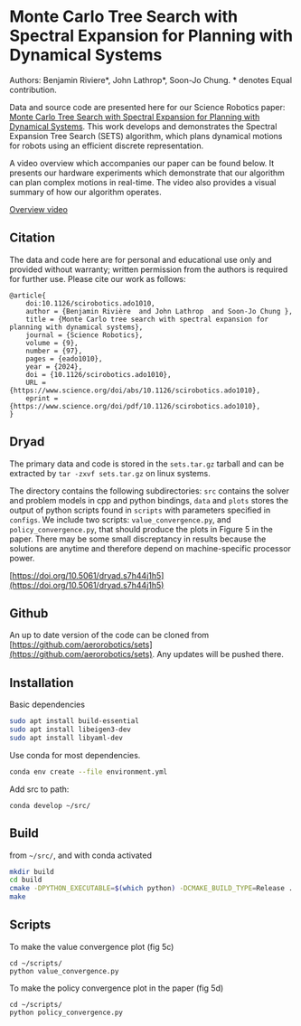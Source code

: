 # Monte Carlo Tree Search with Spectral Expansion for Planning with Dynamical Systems

Authors: Benjamin Riviere*, John Lathrop*, Soon-Jo Chung. * denotes Equal contribution. 

Data and source code are presented here for our Science Robotics paper: [Monte Carlo Tree Search with Spectral Expansion for Planning with Dynamical Systems](https://www.science.org/doi/10.1126/scirobotics.ado1010). This work develops and demonstrates the Spectral Expansion Tree Search (SETS) algorithm, which plans dynamical motions for robots using an efficient discrete representation. 

A video overview which accompanies our paper can be found below. It presents our hardware experiments which demonstrate that our algorithm can plan complex motions in real-time. The video also provides a visual summary of how our algorithm operates.

[Overview video](https://www.youtube.com/watch?v=o2ctFPs7OD4) 

## Citation

The data and code here are for personal and educational use only and provided without warranty; written permission from the authors is required for further use. Please cite our work as follows:

```
@article{
	doi:10.1126/scirobotics.ado1010,
	author = {Benjamin Rivière  and John Lathrop  and Soon-Jo Chung },
	title = {Monte Carlo tree search with spectral expansion for planning with dynamical systems},
	journal = {Science Robotics},
	volume = {9},
	number = {97},
	pages = {eado1010},
	year = {2024},
	doi = {10.1126/scirobotics.ado1010},
	URL = {https://www.science.org/doi/abs/10.1126/scirobotics.ado1010},
	eprint = {https://www.science.org/doi/pdf/10.1126/scirobotics.ado1010},
}
```


## Dryad

The primary data and code is stored in the `sets.tar.gz` tarball and can be extracted by `tar -zxvf sets.tar.gz` on linux systems. 

The directory contains the following subdirectories: `src` contains the solver and problem models in cpp and python bindings, `data` and `plots` stores the output of python scripts found in `scripts` with parameters specified in `configs`. We include two scripts: `value_convergence.py`, and `policy_convergence.py`, that should produce the plots in Figure 5 in the paper. There may be some small discreptancy in results because the solutions are anytime and therefore depend on machine-specific processor power. 

[https://doi.org/10.5061/dryad.s7h44j1h5](https://doi.org/10.5061/dryad.s7h44j1h5)

## Github

An up to date version of the code can be cloned from [https://github.com/aerorobotics/sets](https://github.com/aerorobotics/sets). Any updates will be pushed there. 


## Installation

Basic dependencies 
```bash
sudo apt install build-essential
sudo apt install libeigen3-dev
sudo apt install libyaml-dev
```

Use conda for most dependencies. 
```bash
conda env create --file environment.yml
```

Add src to path:
```
conda develop ~/src/
```

## Build
from `~/src/`, and with conda activated
```bash
mkdir build
cd build 
cmake -DPYTHON_EXECUTABLE=$(which python) -DCMAKE_BUILD_TYPE=Release ..
make 
```

## Scripts

<!-- To make the rollout plot (fig 5a/b)
```
cd ~/scripts/
python rollout.py
```  -->

To make the value convergence plot (fig 5c)
```
cd ~/scripts/
python value_convergence.py
```

To make the policy convergence plot in the paper (fig 5d)
```
cd ~/scripts/
python policy_convergence.py
```
